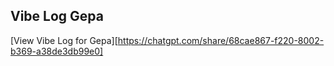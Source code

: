 ## Vibe Log Gepa
[View Vibe Log for Gepa][https://chatgpt.com/share/68cae867-f220-8002-b369-a38de3db99e0]
